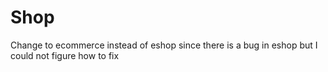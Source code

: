 # Shop
Change to ecommerce instead of eshop since there is a bug in eshop but I could not figure how to fix
